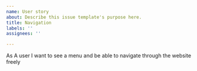 ```yaml
---
name: User story
about: Describe this issue template's purpose here.
title: Navigation
labels: ''
assignees: ''

---
```


As A user I want to see a menu and be able to navigate through the website freely
